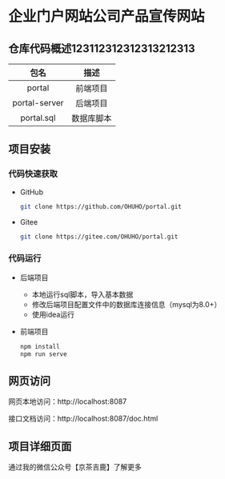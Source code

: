 # 企业门户网站公司产品宣传网站

## 仓库代码概述123112312312313212313

|     包名      |    描述    |
| :-----------: | :--------: |
|    portal     |  前端项目  |
| portal-server |  后端项目  |
|  portal.sql   | 数据库脚本 |

## 项目安装

### 代码快速获取

- GitHub

	```bash
	git clone https://github.com/OHUHO/portal.git
	```

- Gitee

	```bash
	git clone https://gitee.com/OHUHO/portal.git
	```

### 代码运行

- 后端项目

	- 本地运行sql脚本，导入基本数据
	- 修改后端项目配置文件中的数据库连接信息（mysql为8.0+）
	- 使用idea运行

- 前端项目

	```bash
	npm install
	npm run serve
	```

## 网页访问

网页本地访问：http://localhost:8087

接口文档访问：http://localhost:8087/doc.html

## 项目详细页面

通过我的微信公众号【京茶吉鹿】了解更多

